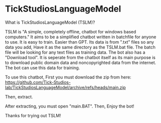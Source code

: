 # TickStudiosLanguageModel


What is TickStudiosLanguageModel (TSLM)?

TSLM is "A simple, completely offline, chatbot for windows based computers." It aims to be a simplified chatbot written in batchfile for anyone to use. It is easy to train. Easier than GPT. Its data is from ".txt" files so any data you add, Have it as the same directory as the TSLM.bat file. The batch file will be looking for any text files as training data. The bot also has a "Download tool". It is seperate from the chatbot itself as its main purpose is to download public domain data and noncopyrighted data from the internet. The bot can use this data for training.

To use this chatbot, First you must download the zip from here: https://github.com/Tick-Studios-lab/TickStudiosLanguageModel/archive/refs/heads/main.zip

Then, extract.

After extracting, you must open "main.BAT". Then, Enjoy the bot!

Thanks for trying out TSLM!
